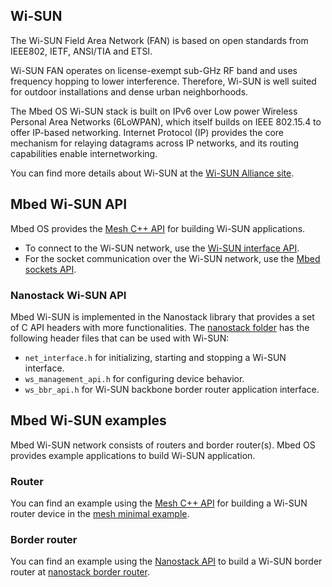 <h2 id="wisun-tech">Wi-SUN</h2>

The Wi-SUN Field Area Network (FAN) is based on open standards from IEEE802, IETF, ANSI/TIA and ETSI.

Wi-SUN FAN operates on license-exempt sub-GHz RF band and uses frequency hopping to lower interference. Therefore, Wi-SUN is well suited for outdoor installations and dense urban neighborhoods.

The Mbed OS Wi-SUN stack is built on IPv6 over Low power Wireless Personal Area Networks (6LoWPAN), which itself builds on IEEE 802.15.4 to offer IP-based networking. Internet Protocol (IP) provides the core mechanism for relaying datagrams across IP networks, and its routing capabilities enable internetworking.

You can find more details about Wi-SUN at the [Wi-SUN Alliance site](https://www.wi-sun.org).

## Mbed Wi-SUN API

Mbed OS provides the [Mesh C++ API](../apis/mesh-api.html) for building Wi-SUN applications.

- To connect to the Wi-SUN network, use the [Wi-SUN interface API](https://github.com/ARMmbed/mbed-os/blob/master/features/nanostack/mbed-mesh-api/mbed-mesh-api/WisunInterface.h).
- For the socket communication over the Wi-SUN network, use the [Mbed sockets API](../apis/network-socket.html).

### Nanostack Wi-SUN API

Mbed Wi-SUN is implemented in the Nanostack library that provides a set of C API headers with more functionalities. The [nanostack folder](https://github.com/ARMmbed/mbed-os/tree/master/features/nanostack/sal-stack-nanostack/nanostack) has the following header files that can be used with Wi-SUN:

- `net_interface.h` for initializing, starting and stopping a Wi-SUN interface.
- `ws_management_api.h` for configuring device behavior.
- `ws_bbr_api.h` for Wi-SUN backbone border router application interface.

## Mbed Wi-SUN examples

Mbed Wi-SUN network consists of routers and border router(s). Mbed OS provides example applications to build Wi-SUN application.

### Router

You can find an example using the [Mesh C++ API](../apis/mesh-api.html) for building a Wi-SUN router device in the [mesh minimal example](https://github.com/ARMmbed/mbed-os-example-mesh-minimal).

### Border router

You can find an example using the [Nanostack API](https://github.com/ARMmbed/mbed-os/tree/master/features/nanostack/sal-stack-nanostack/nanostack) to build a Wi-SUN border router at [nanostack border router](https://github.com/ARMmbed/nanostack-border-router).
